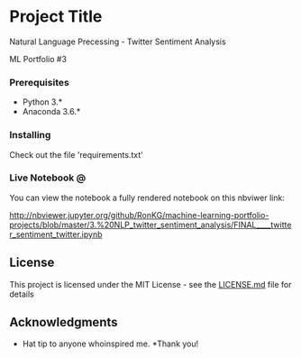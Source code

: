# Project Title

Natural Language Precessing - Twitter Sentiment Analysis

ML Portfolio #3

### Prerequisites

- Python 3.*
- Anaconda 3.6.*


### Installing

Check out the file 'requirements.txt'

### Live Notebook @

You can view the notebook a fully rendered notebook on this nbviwer link:

http://nbviewer.jupyter.org/github/RonKG/machine-learning-portfolio-projects/blob/master/3.%20NLP_twitter_sentiment_analysis/FINAL____twitter_sentiment_twitter.ipynb

## License

This project is licensed under the MIT License - see the [LICENSE.md](LICENSE.md) file for details

## Acknowledgments

* Hat tip to anyone whoinspired me. 
*Thank you!
